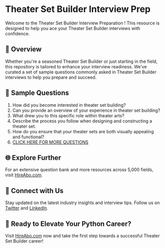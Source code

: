 # Theater Set Builder Interview Prep

Welcome to the Theater Set Builder Interview Preparation ! This resource is designed to help you ace your Theater Set Builder interviews with confidence.

## 🚀 Overview

Whether you're a seasoned Theater Set Builder or just starting in the field, this repository is tailored to enhance your interview readiness. We've curated a set of sample questions commonly asked in Theater Set Builder interviews to help you prepare and succeed.

## 📝 Sample Questions

1. How did you become interested in theater set building?
2. Can you provide an overview of your experience in theater set building?
3. What drew you to this specific role within theater arts?
4. Describe the process you follow when designing and constructing a theater set.
5. How do you ensure that your theater sets are both visually appealing and functional?
6. [CLICK HERE FOR MORE QUESTIONS](https://hireabo.com/job/16_3_29/Theater%20Set%20Builder)

## 🌐 Explore Further

For an extensive question bank and more resources across 5,000 fields, visit [HireAbo.com](https://www.hireabo.com).

## 📱 Connect with Us

Stay updated on the latest industry insights and interview tips. Follow us on [Twitter](https://twitter.com/hireabo) and [LinkedIn](https://www.linkedin.com/in/hire-abo-3609972a8/).

## 🚀 Ready to Elevate Your Python Career?

Visit [HireAbo.com](https://www.hireabo.com) now and take the first step towards a successful Theater Set Builder career!
